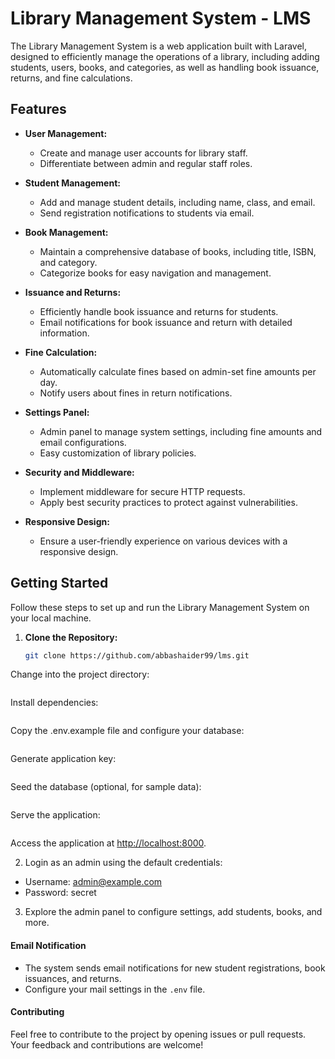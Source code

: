 # Library Management System - LMS

The Library Management System is a web application built with Laravel, designed to efficiently manage the operations of a library, including adding students, users, books, and categories, as well as handling book issuance, returns, and fine calculations.

## Features

- **User Management:**
  - Create and manage user accounts for library staff.
  - Differentiate between admin and regular staff roles.

- **Student Management:**
  - Add and manage student details, including name, class, and email.
  - Send registration notifications to students via email.

- **Book Management:**
  - Maintain a comprehensive database of books, including title, ISBN, and category.
  - Categorize books for easy navigation and management.

- **Issuance and Returns:**
  - Efficiently handle book issuance and returns for students.
  - Email notifications for book issuance and return with detailed information.

- **Fine Calculation:**
  - Automatically calculate fines based on admin-set fine amounts per day.
  - Notify users about fines in return notifications.

- **Settings Panel:**
  - Admin panel to manage system settings, including fine amounts and email configurations.
  - Easy customization of library policies.

- **Security and Middleware:**
  - Implement middleware for secure HTTP requests.
  - Apply best security practices to protect against vulnerabilities.

- **Responsive Design:**
  - Ensure a user-friendly experience on various devices with a responsive design.

## Getting Started

Follow these steps to set up and run the Library Management System on your local machine.

1. **Clone the Repository:**
   ```bash
   git clone https://github.com/abbashaider99/lms.git

Change into the project directory:
```cd library-management-system
```

Install dependencies:
```composer install
```

Copy the .env.example file and configure your database:
```cp .env.example .env
```

Generate application key:
```php artisan key:generate
```

Seed the database (optional, for sample data):
```php artisan db:seed
```

Serve the application:
```php artisan serve
```



Access the application at [http://localhost:8000](http://localhost:8000).

2. Login as an admin using the default credentials:

- Username: admin@example.com
- Password: secret

3. Explore the admin panel to configure settings, add students, books, and more.

#### Email Notification

- The system sends email notifications for new student registrations, book issuances, and returns.
- Configure your mail settings in the `.env` file.

#### Contributing

Feel free to contribute to the project by opening issues or pull requests. Your feedback and contributions are welcome!
